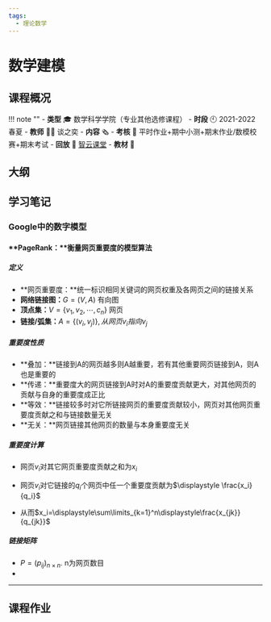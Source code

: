 ```yaml
---
tags:
  - 理论数学
---
```


# 数学建模

## 课程概况
!!! note ""
    - **类型** 🎓 数学科学学院（专业其他选修课程）
    - **时段** 🕙 2021-2022 春夏
    - **教师** 🧑‍🏫 谈之奕
    - **内容** 🗞️ 
    - **考核** 📝 平时作业+期中小测+期末作业/数模校赛+期末考试
    - **回放** 🔗 [智云课堂]()
    - **教材** 📙 

## 大纲

## 学习笔记

### Google中的数字模型

#### **PageRank：**衡量网页重要度的模型算法

##### 定义

- **网页重要度：**统一标识相同关键词的网页权重及各网页之间的链接关系
- **网络链接图：**$G=(V,A)$ 有向图
- **顶点集：**$V=\{v_1,v_2,\cdots,c_n\}$  网页
- **链接/弧集：**$A=\{(v_i,v_j)\},从网页v_i指向v_j$

##### 重要度性质

- **叠加：**链接到A的网页越多则A越重要，若有其他重要网页链接到A，则A也是重要的
- **传递：**重要度大的网页链接到A时对A的重要度贡献更大，对其他网页的贡献与自身的重要度成正比
- **等效：**链接较多时对它所链接网页的重要度贡献较小，网页对其他网页重要度贡献之和与链接数量无关
- **无关：**网页链接其他网页的数量与本身重要度无关

##### 重要度计算

- 网页$v_i$对其它网页重要度贡献之和为$x_i$

- 网页$v_i$对它链接的$q_i$个网页中任一个重要度贡献为$\displaystyle \frac{x_i}{q_i}$

- 从而$x_i=\displaystyle\sum\limits_{k=1}^n\displaystyle\frac{x_{jk}}{q_{jk}}$

##### 链接矩阵

- $P=(p_{ij})_{n\times n}$. n为网页数目
- 

****

## 课程作业
